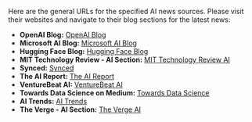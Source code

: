 Here are the general URLs for the specified AI news sources. Please visit their websites and navigate to their blog sections for the latest news:

- **OpenAI Blog:** [OpenAI Blog](https://www.openai.com/blog)
- **Microsoft AI Blog:** [Microsoft AI Blog](https://blogs.microsoft.com/ai/page/2)
- **Hugging Face Blog:** [Hugging Face Blog](https://huggingface.co/blog)
- **MIT Technology Review - AI Section:** [MIT Technology Review AI](https://www.technologyreview.com/topic/artificial-intelligence/)
- **Synced:** [Synced](https://syncedreview.com/)
- **The AI Report:** [The AI Report](https://aiindex.stanford.edu/report/)
- **VentureBeat AI:** [VentureBeat AI](https://venturebeat.com/category/ai/)
- **Towards Data Science on Medium:** [Towards Data Science](https://towardsdatascience.com/)
- **AI Trends:** [AI Trends](https://www.forbes.com/advisor/business/ai-statistics/)
- **The Verge - AI Section:** [The Verge AI](https://www.theverge.com/ai-artificial-intelligence)
